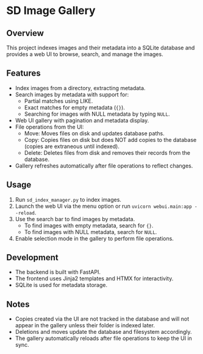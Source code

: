 # SD Image Gallery

## Overview

This project indexes images and their metadata into a SQLite database and provides a web UI to browse, search, and manage the images.

## Features

- Index images from a directory, extracting metadata.
- Search images by metadata with support for:
  - Partial matches using LIKE.
  - Exact matches for empty metadata (`{}`).
  - Searching for images with NULL metadata by typing `NULL`.
- Web UI gallery with pagination and metadata display.
- File operations from the UI:
  - Move: Moves files on disk and updates database paths.
  - Copy: Copies files on disk but does NOT add copies to the database (copies are extraneous until indexed).
  - Delete: Deletes files from disk and removes their records from the database.
- Gallery refreshes automatically after file operations to reflect changes.

## Usage

1. Run `sd_index_manager.py` to index images.
2. Launch the web UI via the menu option or run `uvicorn webui.main:app --reload`.
3. Use the search bar to find images by metadata.
   - To find images with empty metadata, search for `{}`.
   - To find images with NULL metadata, search for `NULL`.
4. Enable selection mode in the gallery to perform file operations.

## Development

- The backend is built with FastAPI.
- The frontend uses Jinja2 templates and HTMX for interactivity.
- SQLite is used for metadata storage.

## Notes

- Copies created via the UI are not tracked in the database and will not appear in the gallery unless their folder is indexed later.
- Deletions and moves update the database and filesystem accordingly.
- The gallery automatically reloads after file operations to keep the UI in sync.
